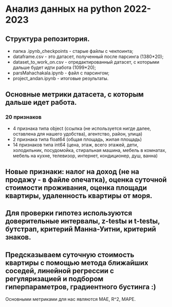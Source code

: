 # Анализ данных на python 2022-2023

## Структура репозитория.
- папка .ipynb_checkpoints - старые файлы с чекпоинта;
- dataframe.csv - это датасет, полученный после парсинга (1380*20);
- dataset_to_work_on.csv - отредактированный датасет, с которыми дальше будет идти работа (1099*20);
- parsMahachakala.ipynb - файл с парсингом;
- project_andan.ipynb - итоговые результаты.

## Основные метрики датасета, с которым дальше идет работа.
### 20 признаков
- 4 признака типа object (ссылка (не используется нигде далее, оставлена для нашего удобства), агентство, район, улица)
- 2 признака типа float64 (общая площадь, жилая площадь)
- 14 признаков типа int64 (цена, этаж, всего этажей, дети, холодильник, посудомойка, стиральная машина, мебель в комнатах, мебель на кухне, телевизор, интернет, кондиционер, душ, ванна)

## Новые признаки: налог на доход (не на продажу - в файле опечатка), оценка суточной стоимости проживания, оценка площади квартиры, удаленность квартиры от моря.
## Для проверки гипотез используются доверительные интервалы, z-testы и t-testы, бутстрап, критерий Манна-Уитни, критерий знаков.
## Предсказываем суточную стоимость квартиры с помощью метода ближайших соседей, линейной регрессии с регуляризацией и подбором гиперпараметров, градиентного бустинга :)
Основными метриками для нас являются MAE, R^2, MAPE.
